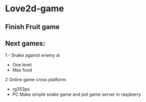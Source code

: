 # Love2d-game

## Finish Fruit game

## Next games:

1 - Snake against enemy aí
- One level
- Max food

2 Online game cross platform:
- rg353ps
- PC
Make simple snake game and put game server in raspberry
